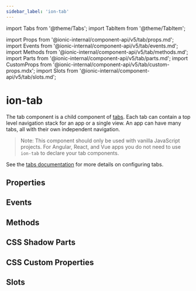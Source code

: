 ```yaml
---
sidebar_label: 'ion-tab'
---
```


import Tabs from '@theme/Tabs';
import TabItem from '@theme/TabItem';

import Props from '@ionic-internal/component-api/v5/tab/props.md';
import Events from '@ionic-internal/component-api/v5/tab/events.md';
import Methods from '@ionic-internal/component-api/v5/tab/methods.md';
import Parts from '@ionic-internal/component-api/v5/tab/parts.md';
import CustomProps from '@ionic-internal/component-api/v5/tab/custom-props.mdx';
import Slots from '@ionic-internal/component-api/v5/tab/slots.md';

# ion-tab

The tab component is a child component of [tabs](tabs.md). Each tab can contain a top level navigation stack for an app or a single view. An app can have many tabs, all with their own independent navigation.

> Note: This component should only be used with vanilla JavaScript projects. For Angular, React, and Vue apps you do not need to use `ion-tab` to declare your tab components.

See the [tabs documentation](tabs.md) for more details on configuring tabs.

## Properties

<Props />

## Events

<Events />

## Methods

<Methods />

## CSS Shadow Parts

<Parts />

## CSS Custom Properties

<CustomProps />

## Slots

<Slots />
